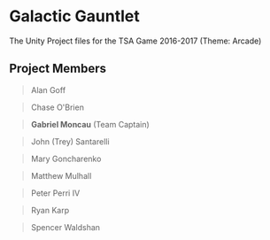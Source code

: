 # Galactic Gauntlet
The Unity Project files for the TSA Game 2016-2017 (Theme: Arcade)

## Project Members
> Alan Goff

> Chase O'Brien

> **Gabriel Moncau** (Team Captain)

> John (Trey) Santarelli

> Mary Goncharenko

> Matthew Mulhall

> Peter Perri IV

> Ryan Karp

> Spencer Waldshan
